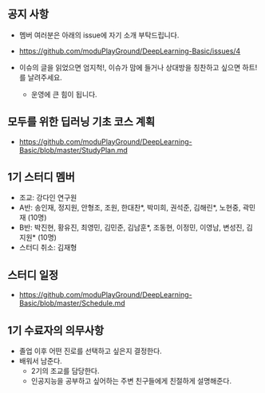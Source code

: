

## 공지 사항
- 멤버 여러분은 아래의 issue에 자기 소개 부탁드립니다. 
- https://github.com/moduPlayGround/DeepLearning-Basic/issues/4

- 이슈의 글을 읽었으면 엄지척!, 이슈가 맘에 들거나 상대방을 칭찬하고 싶으면 하트! 를 날려주세요.
  - 운영에 큰 힘이 됩니다. 

## 모두를 위한 딥러닝 기초 코스 계획
- https://github.com/moduPlayGround/DeepLearning-Basic/blob/master/StudyPlan.md


## 1기 스터디 멤버
- 조교: 강다인 연구원
- A반: 송인재, 정지원, 안형조, 조원, 한대찬*, 박미희, 권석준, 김해린*, 노현중, 곽민재 (10명)
- B반: 박진현, 황유진, 최영민, 김민준, 김남훈*, 조동현, 이정민, 이영남, 변성진, 김지원* (10명)
- 스터디 취소: 김재형

## 스터디 일정
- https://github.com/moduPlayGround/DeepLearning-Basic/blob/master/Schedule.md

## 1기 수료자의 의무사항
- 졸업 이후 어떤 진로를 선택하고 싶은지 결정한다.
- 배워서 남준다.
  - 2기의 조교를 담당한다.
  - 인공지능을 공부하고 싶어하는 주변 친구들에게 친절하게 설명해준다. 
